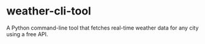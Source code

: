 # weather-cli-tool
A Python command-line tool that fetches real-time weather data for any city using a free API.
